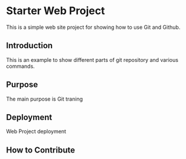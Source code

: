 # Starter Web Project

This is a simple web site project for showing how to use Git and Github.
## Introduction

This is an example to show different parts of git repository and various commands.
## Purpose

The main purpose is Git traning
## Deployment

Web Project deployment
## How to Contribute